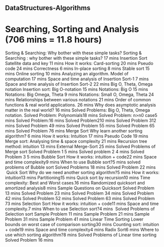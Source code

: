 ## DataStructures-Algorithms
# Searching, Sorting and Analysis (706 mins = 11.8 hours) 
Sorting & Searching: Why bother with these simple tasks?
	Sorting & Searching : why bother with these simple tasks? 17 mins
Insertion Sort
	Satellite data and key 11 mins
	How it works: Card-sorting 20 mins
	Pseudo code 24 mins
	Correctness 6 mins
	In-place sorting 8 mins
	Stable sort 15 mins
	Online sorting 10 mins
Analyzing an algorithm.
	Model of computation 17 mins
	Space and time analysis of Insertion Sort-1 7 mins
	Space and time analysis of Insertion Sort-2 22 mins
Big O, Theta, Omega notation
	Insertion sort: Big O-notation 15 mins
	Notations: Big O 15 mins
	Notations: Big Omega, Theta 9 mins
	Notations: Small O, Omega, Theta 24 mins
	Relationships between various notations 21 mins
	Order of common functions & real world applications. 26 mins
	Why does asymptotic analysis matter in the real world? 16 mins
Solved Problems: Big O, Theta, Omega notation.
	Solved Problem: Polynomials18 mins
	Solved Problem: n>n0 case5 mins
	Solved Problem:16 mins
	Solved Problem210 mins
	Solved Problem 312 mins
	Solved Problem 49 mins
	Solved Problem 55 mins
	Solved Problem 65 mins
	Solved Problem 76 mins
Merge Sort
	Why learn another sorting algorithm? 6 mins
	How it works: Intuition 17 mins
	Pseudo Code 19 mins
	Merge sort: Analysing time & space complexity 21 mins
	Recursion tree method: intuition 13 mins
	External Merge-Sort 25 mins
Solved Problems of Merge sort
	Solved Problem 1 5 mins
	Solved problem 2 4 mins
	Solved Problem 3 5 mins
Bubble Sort
	How it works: intuition + code22 mins
	Space and time complexity9 mins
	When to use Bubble sort?5 mins
solved problems of Bubble sort
	Solved Problems 18 mins
	Solved Problem 22 mins
 Quick Sort
	Why do we need another sorting algorithm?5 mins
	How it works: intuition13 mins
	Partitioning15 mins
	Quick sort by recursion10 mins
	Time complexity: Best and Worst cases.16 mins
	Randomized quicksort and amortized analysis8 mins
Sample Questions on Quicksort
	Solved Problem 13 mins
	Solved Problem 23 mins
	Solved Problem 34 mins
	Solved Problem 42 mins
	Solved Problem 52 mins
	Solved Problem 63 mins
	Solved Problem 73 mins
Selection Sort
	How it works: intuition + code11 mins
	Space and time complexity.7 mins
	When to use Selection sort?4 mins
 Solved Problems of Selection sort
	Sample Problem 11 mins
	Sample Problem 21 mins
	Sample Problem 31 mins
	Sample Problem 41 mins
Linear Time Sorting
	Lower bounds on worst case of comparison sorting30 mins
	Counting sort: intuition + code19 mins
	Space and time complexity4 mins
	Radix Sort6 mins
	Where to use which sorting algorithm?8 mins
Solved Problems of Linear time sorting
	Solved Problem 16 mins